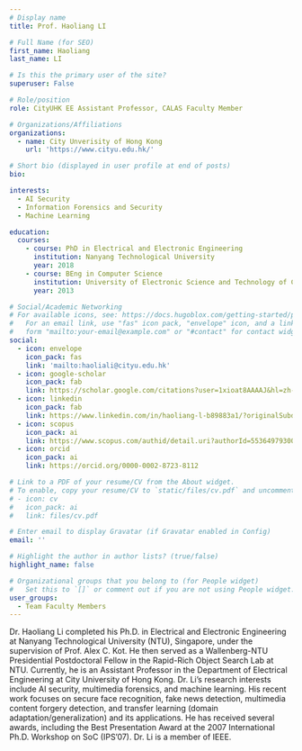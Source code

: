 ```yaml
---
# Display name
title: Prof. Haoliang LI

# Full Name (for SEO)
first_name: Haoliang
last_name: LI

# Is this the primary user of the site?
superuser: False

# Role/position
role: CityUHK EE Assistant Professor, CALAS Faculty Member

# Organizations/Affiliations
organizations:
  - name: City Unverisity of Hong Kong
    url: 'https://www.cityu.edu.hk/'

# Short bio (displayed in user profile at end of posts)
bio: 

interests:
  - AI Security
  - Information Forensics and Security
  - Machine Learning

education:
  courses:
    - course: PhD in Electrical and Electronic Engineering
      institution: Nanyang Technological University
      year: 2018
    - course: BEng in Computer Science
      institution: University of Electronic Science and Technology of China
      year: 2013

# Social/Academic Networking
# For available icons, see: https://docs.hugoblox.com/getting-started/page-builder/#icons
#   For an email link, use "fas" icon pack, "envelope" icon, and a link in the
#   form "mailto:your-email@example.com" or "#contact" for contact widget.
social:
  - icon: envelope
    icon_pack: fas
    link: 'mailto:haoliali@cityu.edu.hk'
  - icon: google-scholar
    icon_pack: fab
    link: https://scholar.google.com/citations?user=1xioat8AAAAJ&hl=zh-CN
  - icon: linkedin
    icon_pack: fab
    link: https://www.linkedin.com/in/haoliang-l-b89883a1/?originalSubdomain=hk
  - icon: scopus
    icon_pack: ai
    link: https://www.scopus.com/authid/detail.uri?authorId=55364979300     
  - icon: orcid
    icon_pack: ai
    link: https://orcid.org/0000-0002-8723-8112

# Link to a PDF of your resume/CV from the About widget.
# To enable, copy your resume/CV to `static/files/cv.pdf` and uncomment the lines below.
# - icon: cv
#   icon_pack: ai
#   link: files/cv.pdf

# Enter email to display Gravatar (if Gravatar enabled in Config)
email: ''

# Highlight the author in author lists? (true/false)
highlight_name: false

# Organizational groups that you belong to (for People widget)
#   Set this to `[]` or comment out if you are not using People widget.
user_groups:
  - Team Faculty Members
---
```


Dr. Haoliang Li completed his Ph.D. in Electrical and Electronic Engineering at Nanyang Technological University (NTU), Singapore, under the supervision of Prof. Alex C. Kot. He then served as a Wallenberg-NTU Presidential Postdoctoral Fellow in the Rapid-Rich Object Search Lab at NTU. Currently, he is an Assistant Professor in the Department of Electrical Engineering at City University of Hong Kong. Dr. Li’s research interests include AI security, multimedia forensics, and machine learning. His recent work focuses on secure face recognition, fake news detection, multimedia content forgery detection, and transfer learning (domain adaptation/generalization) and its applications. He has received several awards, including the Best Presentation Award at the 2007 International Ph.D. Workshop on SoC (IPS’07). Dr. Li is a member of IEEE.